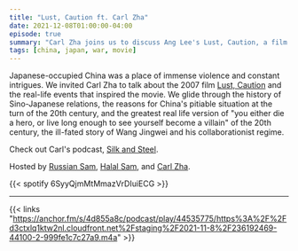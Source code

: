 ```yaml
---
title: "Lust, Caution ft. Carl Zha"
date: 2021-12-08T01:00:00-04:00
episode: true
summary: "Carl Zha joins us to discuss Ang Lee's Lust, Caution, a film about a secret agent that must seduce then assassinate an official who works for the Japanese puppet government in Shanghai."
tags: [china, japan, war, movie]
---
```


Japanese-occupied China was a place of immense violence and constant intrigues. We invited Carl Zha to talk about the 2007 film [Lust, Caution](https://letterboxd.com/film/lust-caution/) and the real-life events that inspired the movie. We glide through the history of Sino-Japanese relations, the reasons for China's pitiable situation at the turn of the 20th century, and the greatest real life version of "you either die a hero, or live long enough to see yourself become a villain" of the 20th century, the ill-fated story of Wang Jingwei and his collaborationist regime.

Check out Carl's podcast, [Silk and Steel](https://silknsteel.podbean.com/).

Hosted by [Russian Sam](https://twitter.com/reelCheburashka), [Halal Sam](https://twitter.com/halaljew), and [Carl Zha](https://twitter.com/CarlZha/).

{{< spotify 6SyyQjmMtMmazVrDIuiECG >}}

---

{{< links "https://anchor.fm/s/4d855a8c/podcast/play/44535775/https%3A%2F%2Fd3ctxlq1ktw2nl.cloudfront.net%2Fstaging%2F2021-11-8%2F236192469-44100-2-999fe1c7c27a9.m4a" >}}
